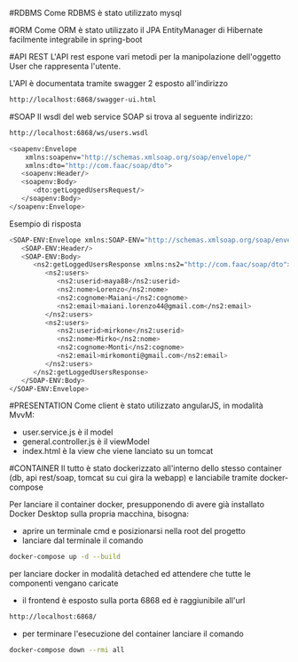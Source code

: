 #RDBMS
Come RDBMS è stato utilizzato mysql

#ORM
Come ORM è stato utilizzato il JPA EntityManager di Hibernate facilmente integrabile in spring-boot

#API REST
L'API rest espone vari metodi per la manipolazione dell'oggetto User che rappresenta l'utente.

L'API è documentata tramite swagger 2 esposto all'indirizzo
```bash
http://localhost:6868/swagger-ui.html
```

#SOAP
Il wsdl del web service SOAP si trova al seguente indirizzo:
```bash
http://localhost:6868/ws/users.wsdl
```

```bash
<soapenv:Envelope 
	xmlns:soapenv="http://schemas.xmlsoap.org/soap/envelope/"
	xmlns:dto="http://com.faac/soap/dto">
   <soapenv:Header/>
   <soapenv:Body>
      <dto:getLoggedUsersRequest/>
   </soapenv:Body>
</soapenv:Envelope>
```

Esempio di risposta
```bash
<SOAP-ENV:Envelope xmlns:SOAP-ENV="http://schemas.xmlsoap.org/soap/envelope/">
   <SOAP-ENV:Header/>
   <SOAP-ENV:Body>
      <ns2:getLoggedUsersResponse xmlns:ns2="http://com.faac/soap/dto">
         <ns2:users>
            <ns2:userid>maya88</ns2:userid>
            <ns2:nome>Lorenzo</ns2:nome>
            <ns2:cognome>Maiani</ns2:cognome>
            <ns2:email>maiani.lorenzo44@gmail.com</ns2:email>
         </ns2:users>
         <ns2:users>
            <ns2:userid>mirkone</ns2:userid>
			<ns2:nome>Mirko</ns2:nome>
            <ns2:cognome>Monti</ns2:cognome>
            <ns2:email>mirkomonti@gmail.com</ns2:email>
         </ns2:users>
      </ns2:getLoggedUsersResponse>
   </SOAP-ENV:Body>
</SOAP-ENV:Envelope>
```

#PRESENTATION
Come client è stato utilizzato angularJS, in modalità MvvM:
- user.service.js è il model
- general.controller.js è il viewModel
- index.html è la view
che viene lanciato su un tomcat

#CONTAINER
Il tutto è stato dockerizzato all'interno dello stesso container (db, api rest/soap, tomcat su cui gira la webapp)
e lanciabile tramite docker-compose

Per lanciare il container docker, presupponendo di avere già installato Docker Desktop sulla propria macchina, 
bisogna:

- aprire un terminale cmd e posizionarsi nella root del progetto
- lanciare dal terminale il comando 
```bash
docker-compose up -d --build
```
per lanciare docker in modalità detached ed attendere che tutte le componenti vengano caricate

- il frontend è esposto sulla porta 6868 ed è raggiunibile all'url 
```bash
http://localhost:6868/
```

- per terminare l'esecuzione del container lanciare il comando 
```bash
docker-compose down --rmi all
```